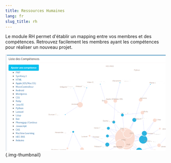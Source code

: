 ```yaml
---
title: Ressources Humaines
lang: fr
slug_title: rh
---
```


Le module RH permet d'établir un mapping entre vos membres et des compétences. Retrouvez facilement les membres ayant les compétences pour réaliser un nouveau projet.

![Mapping compétences membres](/images/uploads/competences.png){.img-thumbnail}
